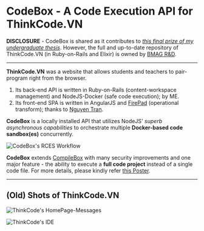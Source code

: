 CodeBox - A Code Execution API for ThinkCode.VN
=========
**DISCLOSURE** - CodeBox is shared as it contributes to [_this final prize of my undergraduate thesis_][1]. However, the full and up-to-date repository of ThinkCode.VN (in Ruby-on-Rails and Elixir) is owned by [BMAG R&D][2].

---
**ThinkCode.VN** was a website that allows students and teachers to pair-program right from the browser.
1. Its back-end API is written in Ruby-on-Rails (content-workspace management) and NodeJS-Docker (safe code execution); by ME.
2. Its front-end SPA is written in AngularJS and [FirePad][3] (operational transform); thanks to [Nguyen Tran][4].

**CodeBox** is a locally installed API that utilizes NodeJS' _superb asynchronous capabilities_ to orchestrate multiple **Docker-based code sandbox(es)** concurrently. 

![CodeBox's RCES Workflow](https://i.imgur.com/qJGfeLt.png)

**CodeBox** extends [CompileBox][5] with many security improvements and one major feature - the ability to execute a **full code project** instead of a single code file. For more details, please kindly refer [this Poster][6].

---
## (Old) Shots of ThinkCode.VN

![ThinkCode's HomePage-Messages](https://i.imgur.com/xRT882t.png)

![ThinkCode's IDE](https://i.imgur.com/UcDUzQs.png)

[1]: https://international.fpt.edu.vn/blog?blog=fpt-university-students-won-prize-hcmc-young-informatics-contest
[2]: https://www.facebook.com/bmag.vn/
[3]: https://firepad.io/
[4]: https://github.com/nguyen-tran-qk
[5]: https://github.com/remoteinterview/compilebox
[6]: https://drive.google.com/open?id=1UR3e7rWqlprQfHSg5-q-fwlz5Qr_fqAI

